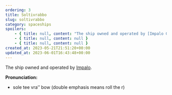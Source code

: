 ```yaml
---
ordering: 3
title: Soltivrabbo
slug: soltivrabbo
category: spaceships
spoilers:
    - { title: null, content: "The ship owned and operated by [Impalo Galino](/category/characters/impalo). Noted for having drawn more work on [Tessyas](/category/planets-cities/tessyas) than any other. The ship and all of its crew were arrested by [Admiral Telencia](/category/characters/rosh-telencia) on [Lairia](/category/planets-cities/lairia) for smuggling animals.\r\n\r\n**Pronunciation:**\r\n- sole tee vra’’ bow (double emphasis means roll the r)" }
    - { title: null, content: null }
    - { title: null, content: null }
created_at: 2023-05-21T21:51:20+00:00
updated_at: 2023-06-01T16:43:48+00:00
---
```

The ship owned and operated by [Impalo](/category/characters/impalo).

**Pronunciation:**
- sole tee vra’’ bow (double emphasis means roll the r)